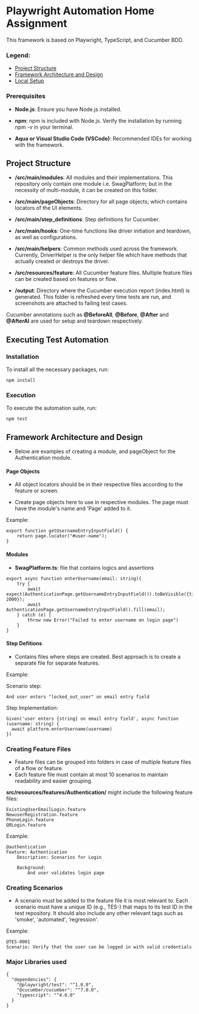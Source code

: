 # Playwright Automation Home Assignment

This framework is based on Playwright, TypeScript, and Cucumber BDD.

### Legend:

* [Project Structure](#project-structure)
* [Framework Architecture and Design](#framework-architecture-and-design)
* [Local Setup](#local-setup)

### Prerequisites
- **Node.js**: Ensure you have Node.js installed.


- **npm**: npm is included with Node.js. Verify the installation by running npm -v in your terminal.
  
  
- **Aqua or Visual Studio Code (VSCode)**: Recommended IDEs for working with the framework.
  
  
## Project Structure
- **/src/main/modules**: All modules and their implementations. This repository only contain one module i.e. SwagPlatform; but in the necessity of multi-module, it can be created on this folder.


- **/src/main/pageObjects**: Directory for all page objects; which contains locators of the UI elements.


- **/src/main/step_definitions**: Step definitions for Cucumber.


- **/src/main/hooks**: One-time functions like driver initiation and teardown, as well as configurations.


- **/src/main/helpers**: Common methods used across the framework. Currently, DriverHelper is the only helper file which have methods that actually created or destroys the driver.


- **/src/resources/feature**: All Cucumber feature files. Multiple feature files can be created based on features or flow.


- **/output**: Directory where the Cucumber execution report (index.html) is generated. This folder is refreshed every time tests are run, and screenshots are attached to failing test cases.

Cucumber annotations such as **@BeforeAll**, **@Before**, **@After** and **@AfterAl** are used for setup and teardown respectively.
## Executing Test Automation
### Installation
To install all the necessary packages, run:
```
npm install
```
### Execution
To execute the automation suite, run:
```
npm test
```
## Framework Architecture and Design
* Below are examples of creating a module, and pageObject for the Authentication module.
#### Page Objects
- All object locators should be in their respective files according to the feature or screen.

- Create page objects here to use in respective modules. The page must have the module's name and 'Page' added to it.

Example:
```
export function getUsernameEntryInputField() {
    return page.locator("#user-name");
}
```
#### Modules

- **SwagPlatform.ts**: file that contains logics and assertions
```   
export async function enterUsername(email: string){
    try {
        await expect(AuthenticationPage.getUsernameEntryInputField()).toBeVisible({timeout: 2000});
        await AuthenticationPage.getUsernameEntryInputField().fill(email);
    } catch (e) {
        throw new Error("Failed to enter username on login page")
    }
}
```
#### Step Defitions

- Contains files where steps are created. Best approach is to create a separate file for separate features.

Example:

Scenario step: 
```
And user enters "locked_out_user" on email entry field
```
Step Implementation:
```
Given('user enters {string} on email entry field', async function (username: string) {
  await platform.enterUsername(username)
})
```
### Creating Feature Files
- Feature files can be grouped into folders in case of multiple feature files of a flow or feature.
- Each feature file must contain at most 10 scenarios to maintain readability and easier grouping.

**src/resources/features/Authentication/** might include the following feature files:
```
ExistingUserEmailLogin.feature
NewuserRegistration.feature
PhoneLogin.feature
QRLogin.feature
```
Example:
```
@authentication
Feature: Authentication
    Description: Scenarios for Login

    Background:
        And user validates login page
```
### Creating Scenarios
- A scenario must be added to the feature file it is most relevant to. Each scenario must have a unique ID (e.g., TES-) that maps to its test ID in the test repository. It should also include any other relevant tags such as 'smoke', 'automated', 'regression'.

Example:
```
@TES-0001
Scenario: Verify that the user can be logged in with valid credentials
```
### Major Libraries used
```
{
  "dependencies": {
    "@playwright/test": "^1.0.0",
    "@cucumber/cucumber": "^7.0.0",
    "typescript": "^4.0.0"
  }
}
```